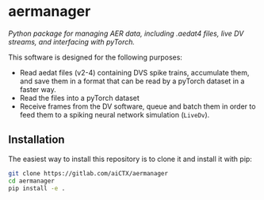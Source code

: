 # aermanager
*Python package for managing AER data, including .aedat4 files, live DV streams, and interfacing with pyTorch.*

This software is designed for the following purposes:
- Read aedat files (v2-4) containing DVS spike trains, accumulate them, and save them in a format that can be read by a pyTorch dataset in a faster way.
- Read the files into a pyTorch dataset
- Receive frames from the DV software, queue and batch them in order to feed them to a spiking neural network simulation (`LiveDv`).


## Installation

The easiest way to install this repository is to clone it and install it with pip:

```bash
git clone https://gitlab.com/aiCTX/aermanager
cd aermanager
pip install -e .
```

